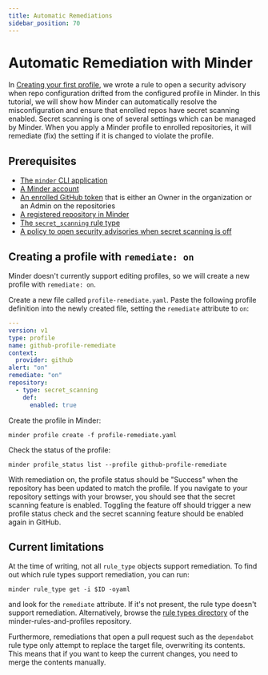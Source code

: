 ```yaml
---
title: Automatic Remediations
sidebar_position: 70
---
```


# Automatic Remediation with Minder

In [Creating your first profile](./first_profile.md), we wrote a rule to open a
security advisory when repo configuration drifted from the configured profile
in Minder.  In this tutorial, we will show how Minder can automatically
resolve the misconfiguration and ensure that enrolled repos have secret
scanning enabled.  Secret scanning is one of several settings which can be
managed by Minder.  When you apply a Minder profile to enrolled repositories,
it will remediate (fix) the setting if it is changed to violate the profile.

## Prerequisites

* [The `minder` CLI application](./install_cli.md)
* [A Minder account](./login.md)
* [An enrolled GitHub token](./login.md#enrolling-the-github-provider) that is either an Owner in the organization or an Admin on the repositories
* [A registered repository in Minder](./first_profile.md#register-repositories)
* [The `secret_scanning` rule type](./first_profile.md#creating-and-applying-profiles)
* [A policy to open security advisories when secret scanning is off](./first_profile.md#creating-and-applying-profiles)

## Creating a profile with `remediate: on`

Minder doesn't currently support editing profiles, so we will create a new profile with `remediate: on`.

Create a new file called `profile-remediate.yaml`.
Paste the following profile definition into the newly created file, setting the `remediate` attribute to `on`:
```yaml
---
version: v1
type: profile
name: github-profile-remediate
context:
  provider: github
alert: "on"
remediate: "on"
repository:
  - type: secret_scanning
    def:
      enabled: true
```

Create the profile in Minder:
```
minder profile create -f profile-remediate.yaml
```

Check the status of the profile:
```
minder profile_status list --profile github-profile-remediate
```

With remediation on, the profile status should be "Success" when the repository has been updated to match the profile.
If you navigate to your repository settings with your browser, you should see that the secret scanning
feature is enabled. Toggling the feature off should trigger a new profile status check and the
secret scanning feature should be enabled again in GitHub.

## Current limitations
At the time of writing, not all `rule_type` objects support remediation. To find out which
rule types support remediation, you can run:
```shell
minder rule_type get -i $ID -oyaml
```
and look for the `remediate` attribute. If it's not present, the rule type doesn't support
remediation. Alternatively, browse the [rule types directory](https://github.com/stacklok/minder-rules-and-profiles/tree/main/rule-types/github)
of the minder-rules-and-profiles repository.

Furthermore, remediations that open a pull request such as the `dependabot` rule type only attempt
to replace the target file, overwriting its contents. This means that if you want to keep the current
changes, you need to merge the contents manually.
